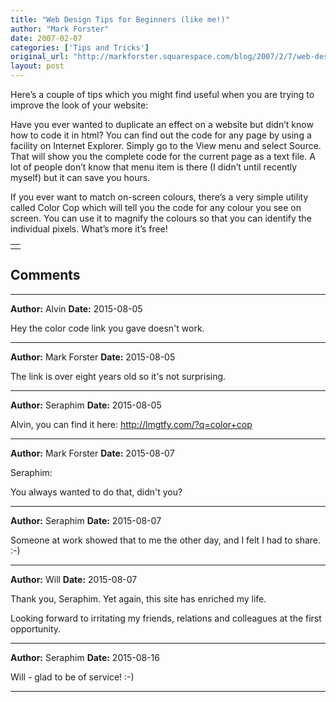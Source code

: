 ```yaml
---
title: "Web Design Tips for Beginners (like me!)"
author: "Mark Forster"
date: 2007-02-07
categories: ['Tips and Tricks']
original_url: "http://markforster.squarespace.com/blog/2007/2/7/web-design-tips-for-beginners-like-me.html"
layout: post
---
```


Here’s a couple of tips which you might find useful when you are trying to improve the look of your website:

Have you ever wanted to duplicate an effect on a website but didn’t know how to code it in html? You can find out the code for any page by using a facility on Internet Explorer. Simply go to the View menu and select Source. That will show you the complete code for the current page as a text file. A lot of people don’t know that menu item is there (I didn’t until recently myself) but it can save you hours.

If you ever want to match on-screen colours, there’s a very simple utility called Color Cop which will tell you the code for any colour you see on screen. You can use it to magnify the colours so that you can identify the individual pixels. What’s more it’s free!

|  |
| --- |
|  |


## Comments

---

**Author:** Alvin
**Date:** 2015-08-05

Hey the color code link you gave doesn't work.

---

**Author:** Mark Forster
**Date:** 2015-08-05

The link is over eight years old so it's not surprising.

---

**Author:** Seraphim
**Date:** 2015-08-05

Alvin, you can find it here: <http://lmgtfy.com/?q=color+cop>

---

**Author:** Mark Forster
**Date:** 2015-08-07

Seraphim:  
  
You always wanted to do that, didn't you?

---

**Author:** Seraphim
**Date:** 2015-08-07

Someone at work showed that to me the other day, and I felt I had to share. :-)

---

**Author:** Will
**Date:** 2015-08-07

Thank you, Seraphim. Yet again, this site has enriched my life.  
  
Looking forward to irritating my friends, relations and colleagues at the first opportunity.

---

**Author:** Seraphim
**Date:** 2015-08-16

Will - glad to be of service! :-)

---
